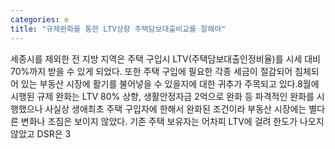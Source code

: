 ```yaml
---
categories: e
title: "규제완화를 통한 LTV상향 주택담보대출비교를 잘해야"
---
```

세종시를 제외한 전 지방 지역은 주택 구입시 LTV(주택담보대출인정비율)를 시세 대비 70%까지 받을 수 있게 되었다. 또한 주택 구입에 필요한 각종 세금이 절감되어 침체되어 있는 부동산 시장에 활기를 불어넣을 수 있을지에 대한 귀추가 주목되고 있다.8월에 시행된 규제 완화는 LTV 80% 상향, 생활안정자금 2억으로 완화 등 파격적인 완화를 시행했으나 사실상 생애최초 주택 구입자에 한해서 완화된 조건이라 부동산 시장에는 별다른 변화나 조짐은 보이지 않았다. 기존 주택 보유자는 어차피 LTV에 걸려 한도가 나오지 않았고 DSR은 3